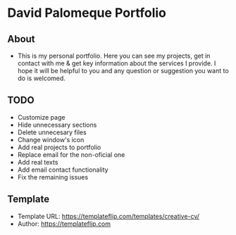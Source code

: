 # David Palomeque Portfolio

## About
- This is my personal portfolio. Here you can see my projects, get in contact with me & get key information about the services I provide. I hope it will be helpful to you and any question or suggestion you want to do is welcomed.

## TODO
- Customize page
- Hide unnecessary sections
- Delete unnecesary files
- Change window's icon
- Add real projects to portfolio
- Replace email for the non-oficial one
- Add real texts
- Add email contact functionality
- Fix the remaining issues

## Template
- Template URL: https://templateflip.com/templates/creative-cv/
- Author: https://templateflip.com
